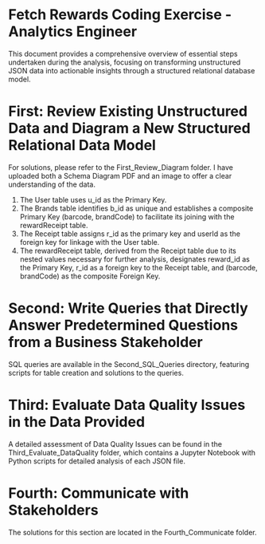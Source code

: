 
# Fetch Rewards Coding Exercise - Analytics Engineer
This document provides a comprehensive overview of essential steps undertaken during the analysis, focusing on transforming unstructured JSON data into actionable insights through a structured relational database model.


# First: Review Existing Unstructured Data and Diagram a New Structured Relational Data Model
For solutions, please refer to the First_Review_Diagram folder. I have uploaded both a Schema Diagram PDF and an image to offer a clear understanding of the data.
1) The User table uses u_id as the Primary Key.
2) The Brands table identifies b_id as unique and establishes a composite Primary Key (barcode, brandCode) to facilitate its joining with the rewardReceipt table.
3) The Receipt table assigns r_id as the primary key and userId as the foreign key for linkage with the User table.
4) The rewardReceipt table, derived from the Receipt table due to its nested values necessary for further analysis, designates reward_id as the Primary Key, r_id as a foreign key to the 
   Receipt table, and (barcode, brandCode) as the composite Foreign Key.


# Second: Write Queries that Directly Answer Predetermined Questions from a Business Stakeholder
SQL queries are available in the Second_SQL_Queries directory, featuring scripts for table creation and solutions to the queries.

# Third: Evaluate Data Quality Issues in the Data Provided
A detailed assessment of Data Quality Issues can be found in the Third_Evaluate_DataQuality folder, which contains a Jupyter Notebook with Python scripts for detailed analysis of each JSON file.

# Fourth: Communicate with Stakeholders
The solutions for this section are located in the Fourth_Communicate folder.
